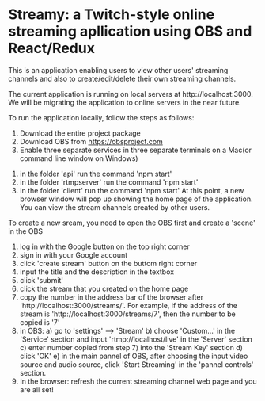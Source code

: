 # Streamy: a Twitch-style online streaming apllication using OBS and React/Redux 
This is an application enabling users to view other users' streaming channels and also to create/edit/delete their own streaming channels.

The current application is running on local servers at http://localhost:3000. We will be migrating the application to online servers in the near future.

To run the application locally, follow the steps as follows:
1. Download the entire project package
2. Download OBS from https://obsproject.com 
3. Enable three separate services in three separate terminals on a Mac(or command line window on Windows)
  1) in the folder 'api' run the command 'npm start'
  2) in the folder 'rtmpserver' run the command 'npm start'
  3) in the folder 'client' run the command 'npm start'
  At this point, a new browser window will pop up showing the home page of the application. You can view the stream channels created by other users.
  
To create a new sream, you need to open the OBS first and create a 'scene' in the OBS
  1) log in with the Google button on the top right corner
  2) sign in with your Google account
  3) click 'create stream' button on the buttom right corner
  4) input the title and the description in the textbox
  5) click 'submit'
  6) click the stream that you created on the home page
  7) copy the number in the address bar of the browser after 'http://localhost:3000/streams/'. 
     For example, if the address of the stream is 'http://localhost:3000/streams/7', then the number to be copied is '7'
  7) in OBS:
    a) go to 'settings' --> 'Stream'
    b) choose 'Custom...' in the 'Service' section and input 'rtmp://localhost/live' in the 'Server' section
    c) enter number copied from step 7) into the 'Stream Key' section
    d) click 'OK'
    e) in the main pannel of OBS, after choosing the input video source and audio source, click 'Start Streaming' in the 'pannel controls' section.
 8) In the browser: refresh the current streaming channel web page and you are all set!
  
